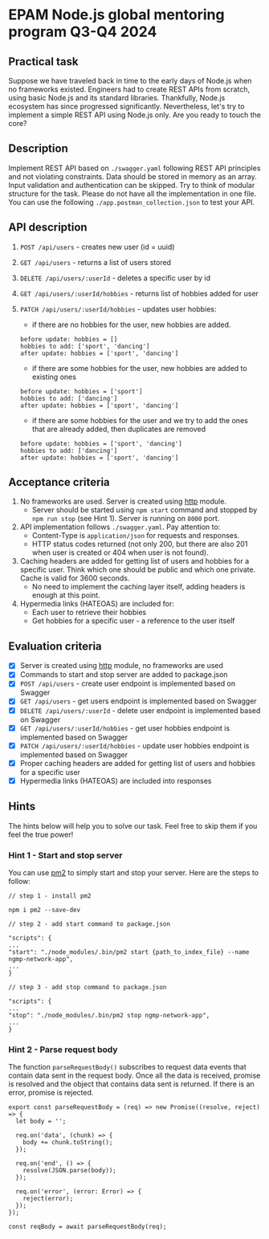 # EPAM Node.js global mentoring program Q3-Q4 2024

## Practical task

Suppose we have traveled back in time to the early days of Node.js when no frameworks existed. Engineers had to create REST APIs from scratch, using basic Node.js and its standard libraries. Thankfully, Node.js ecosystem has since progressed significantly. Nevertheless, let's try to implement a simple REST API using Node.js only. Are you ready to touch the core?

## Description

Implement REST API based on `./swagger.yaml` following REST API principles and not violating constraints. Data should be stored in memory as an array. Input validation and authentication can be skipped. Try to think of modular structure for the task. Please do not have all the implementation in one file. You can use the following `./app.postman_collection.json` to test your API.

## API description

1. `POST /api/users` - creates new user (id = uuid)
2. `GET /api/users` - returns a list of users stored
3. `DELETE /api/users/:userId` - deletes a specific user by id
4. `GET /api/users/:userId/hobbies` - returns list of hobbies added for user
5. `PATCH /api/users/:userId/hobbies` - updates user hobbies:

   - if there are no hobbies for the user, new hobbies are added.

   ```
   before update: hobbies = []
   hobbies to add: ['sport', 'dancing']
   after update: hobbies = ['sport', 'dancing']
   ```

   - if there are some hobbies for the user, new hobbies are added to existing ones

   ```
   before update: hobbies = ['sport']
   hobbies to add: ['dancing']
   after update: hobbies = ['sport', 'dancing']
   ```

   - if there are some hobbies for the user and we try to add the ones that are already added, then duplicates are removed

   ```
   before update: hobbies = ['sport', 'dancing']
   hobbies to add: ['dancing']
   after update: hobbies = ['sport', 'dancing']
   ```

## Acceptance criteria

1. No frameworks are used. Server is created using [http](https://nodejs.org/api/http.html) module.
   - Server should be started using `npm start` command and stopped by `npm run stop` (see Hint 1). Server is running on `8000` port.
2. API implementation follows `./swagger.yaml`. Pay attention to:
   - Content-Type is `application/json` for requests and responses.
   - HTTP status codes returned (not only 200, but there are also 201 when user is created or 404 when user is not found).
3. Caching headers are added for getting list of users and hobbies for a specific user. Think which one should be public and which one private. Cache is valid for 3600 seconds.
   - No need to implement the caching layer itself, adding headers is enough at this point.
4. Hypermedia links (HATEOAS) are included for:
   - Each user to retrieve their hobbies
   - Get hobbies for a specific user - a reference to the user itself

## Evaluation criteria

- [x] Server is created using [http](https://nodejs.org/api/http.html) module, no frameworks are used
- [x] Commands to start and stop server are added to package.json
- [x] `POST /api/users` - create user endpoint is implemented based on Swagger
- [x] `GET /api/users` - get users endpoint is implemented based on Swagger
- [x] `DELETE /api/users/:userId` - delete user endpoint is implemented based on Swagger
- [x] `GET /api/users/:userId/hobbies` - get user hobbies endpoint is implemented based on Swagger
- [x] `PATCH /api/users/:userId/hobbies` - update user hobbies endpoint is implemented based on Swagger
- [x] Proper caching headers are added for getting list of users and hobbies for a specific user
- [x] Hypermedia links (HATEOAS) are included into responses

## Hints

The hints below will help you to solve our task. Feel free to skip them if you feel the true power!

### Hint 1 - Start and stop server

You can use [pm2](https://www.npmjs.com/package/pm2) to simply start and stop your server. Here are the steps to follow:

```
// step 1 - install pm2

npm i pm2 --save-dev

// step 2 - add start command to package.json

"scripts": {
...
"start": "./node_modules/.bin/pm2 start {path_to_index_file} --name ngmp-network-app",
...
}

// step 3 - add stop command to package.json

"scripts": {
...
"stop": "./node_modules/.bin/pm2 stop ngmp-network-app",
...
}
```

### Hint 2 - Parse request body

The function `parseRequestBody()` subscribes to request data events that contain data sent in the request body. Once all the data is received, promise is resolved and the object that contains data sent is returned. If there is an error, promise is rejected.

```
export const parseRequestBody = (req) => new Promise((resolve, reject) => {
  let body = '';

  req.on('data', (chunk) => {
    body += chunk.toString();
  });

  req.on('end', () => {
    resolve(JSON.parse(body));
  });

  req.on('error', (error: Error) => {
    reject(error);
  });
});

const reqBody = await parseRequestBody(req);
```
